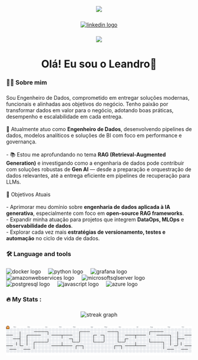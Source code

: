 <div align="center">
  <img height="150" src="https://media.giphy.com/media/M9gbBd9nbDrOTu1Mqx/giphy.gif"  />
</div>

###

<div align="center">
  <a href="https://www.linkedin.com/in/leandro-victor-silva-8a319b228/" target="_blank">
    <img src="https://img.shields.io/static/v1?message=LinkedIn&logo=linkedin&label=&color=0077B5&logoColor=white&labelColor=&style=for-the-badge" height="25" alt="linkedin logo" />
  </a>
</div>

###

<div align="center">
  <img src="https://visitor-badge.laobi.icu/badge?page_id=Leandrolsc.Leandrolsc&"  />
</div>

###

<h1 align="center">Olá! Eu sou o Leandro👋</h1>

###

<h3 align="left">👩‍💻  Sobre mim</h3>

###

<p align="left">Sou Engenheiro de Dados, comprometido em entregar soluções modernas, funcionais e alinhadas aos objetivos do negócio. Tenho paixão por transformar dados em valor para o negócio, adotando boas práticas, desempenho e escalabilidade em cada entrega.<br><br>🔭 Atualmente atuo como <b>Engenheiro de Dados</b>, desenvolvendo pipelines de dados, modelos analíticos e soluções de BI com foco em performance e governança.<br><br>- 📚 Estou me aprofundando no tema <b>RAG (Retrieval-Augmented Generation)</b> e investigando como a engenharia de dados pode contribuir com soluções robustas de <b>Gen AI</b> — desde a preparação e orquestração de dados relevantes, até a entrega eficiente em pipelines de recuperação para LLMs.<br><br>📌 Objetivos Atuais<br><br>- Aprimorar meu domínio sobre <b>engenharia de dados aplicada à IA generativa</b>, especialmente com foco em <b>open-source RAG frameworks</b>.<br>- Expandir minha atuação para projetos que integrem <b>DataOps, MLOps</b> e <b>observabilidade de dados</b>.<br>- Explorar cada vez mais <b>estratégias de versionamento, testes e automação</b> no ciclo de vida de dados.</p>

###

<h3 align="left">🛠 Language and tools</h3>

###

<div align="left">
  <img src="https://cdn.jsdelivr.net/gh/devicons/devicon/icons/docker/docker-plain-wordmark.svg" height="40" alt="docker logo"  />
  <img width="12" />
  <img src="https://cdn.jsdelivr.net/gh/devicons/devicon/icons/python/python-original.svg" height="40" alt="python logo"  />
  <img width="12" />
  <img src="https://cdn.jsdelivr.net/gh/devicons/devicon/icons/grafana/grafana-original.svg" height="40" alt="grafana logo"  />
  <img width="12" />
  <img src="https://cdn.jsdelivr.net/gh/devicons/devicon/icons/amazonwebservices/amazonwebservices-line-wordmark.svg" height="40" alt="amazonwebservices logo"  />
  <img width="12" />
  <img src="https://cdn.jsdelivr.net/gh/devicons/devicon/icons/microsoftsqlserver/microsoftsqlserver-plain.svg" height="40" alt="microsoftsqlserver logo"  />
  <img width="12" />
  <img src="https://cdn.jsdelivr.net/gh/devicons/devicon/icons/postgresql/postgresql-original.svg" height="40" alt="postgresql logo"  />
  <img width="12" />
  <img src="https://cdn.jsdelivr.net/gh/devicons/devicon/icons/javascript/javascript-original.svg" height="40" alt="javascript logo"  />
  <img width="12" />
  <img src="https://cdn.jsdelivr.net/gh/devicons/devicon/icons/azure/azure-original.svg" height="40" alt="azure logo"  />
</div>

###

<h3 align="left">🔥   My Stats :</h3>

###

<div align="center">
  <img src="https://streak-stats.demolab.com?user=Leandrolsc&locale=en&mode=daily&theme=dark&hide_border=false&border_radius=5&order=3" height="220" alt="streak graph"  />
</div>

###

<picture>
  <source media="(prefers-color-scheme: dark)" srcset="https://raw.githubusercontent.com/Leandrolsc/Leandrolsc/output/pacman-contribution-graph-dark.svg">
  <source media="(prefers-color-scheme: light)" srcset="https://raw.githubusercontent.com/Leandrolsc/Leandrolsc/output/pacman-contribution-graph.svg">
  <img alt="pacman contribution graph" src="https://raw.githubusercontent.com/Leandrolsc/Leandrolsc/output/pacman-contribution-graph.svg">
</picture>

###
